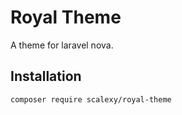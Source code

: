 # Royal Theme

A theme for laravel nova.

## Installation 

``` composer require scalexy/royal-theme ```
